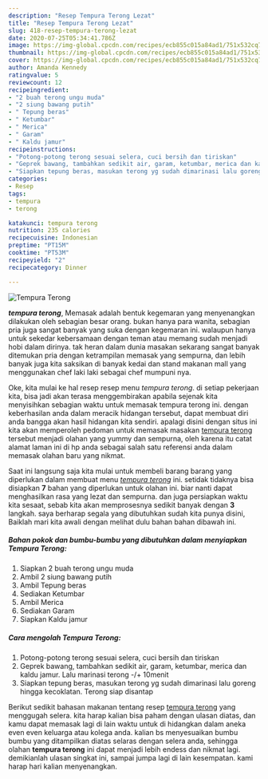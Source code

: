 ```yaml
---
description: "Resep Tempura Terong Lezat"
title: "Resep Tempura Terong Lezat"
slug: 418-resep-tempura-terong-lezat
date: 2020-07-25T05:34:41.786Z
image: https://img-global.cpcdn.com/recipes/ecb855c015a84ad1/751x532cq70/tempura-terong-foto-resep-utama.jpg
thumbnail: https://img-global.cpcdn.com/recipes/ecb855c015a84ad1/751x532cq70/tempura-terong-foto-resep-utama.jpg
cover: https://img-global.cpcdn.com/recipes/ecb855c015a84ad1/751x532cq70/tempura-terong-foto-resep-utama.jpg
author: Amanda Kennedy
ratingvalue: 5
reviewcount: 12
recipeingredient:
- "2 buah terong ungu muda"
- "2 siung bawang putih"
- " Tepung beras"
- " Ketumbar"
- " Merica"
- " Garam"
- " Kaldu jamur"
recipeinstructions:
- "Potong-potong terong sesuai selera, cuci bersih dan tiriskan"
- "Geprek bawang, tambahkan sedikit air, garam, ketumbar, merica dan kaldu jamur. Lalu marinasi terong -/+ 10menit"
- "Siapkan tepung beras, masukan terong yg sudah dimarinasi lalu goreng hingga kecoklatan. Terong siap disantap"
categories:
- Resep
tags:
- tempura
- terong

katakunci: tempura terong 
nutrition: 235 calories
recipecuisine: Indonesian
preptime: "PT15M"
cooktime: "PT53M"
recipeyield: "2"
recipecategory: Dinner

---
```



![Tempura Terong](https://img-global.cpcdn.com/recipes/ecb855c015a84ad1/751x532cq70/tempura-terong-foto-resep-utama.jpg)

<b><i>tempura terong</i></b>, Memasak adalah bentuk kegemaran yang menyenangkan dilakukan oleh sebagian besar orang. bukan hanya para wanita, sebagian pria juga sangat banyak yang suka dengan kegemaran ini. walaupun hanya untuk sekedar kebersamaan dengan teman atau memang sudah menjadi hobi dalam dirinya. tak heran dalam dunia masakan sekarang sangat banyak ditemukan pria dengan ketrampilan memasak yang sempurna, dan lebih banyak juga kita saksikan di banyak kedai dan stand makanan mall yang menggunakan chef laki laki sebagai chef mumpuni nya.

Oke, kita mulai ke hal resep resep menu <i>tempura terong</i>. di setiap pekerjaan kita, bisa jadi akan terasa menggembirakan apabila sejenak kita menyisihkan sebagian waktu untuk memasak tempura terong ini. dengan keberhasilan anda dalam meracik hidangan tersebut, dapat membuat diri anda bangga akan hasil hidangan kita sendiri. apalagi disini dengan situs ini kita akan memperoleh pedoman untuk memasak masakan <u>tempura terong</u> tersebut menjadi olahan yang yummy dan sempurna, oleh karena itu catat alamat laman ini di hp anda sebagai salah satu referensi anda dalam memasak olahan baru yang nikmat.




Saat ini langsung saja kita mulai untuk membeli barang barang yang diperlukan dalam membuat menu <u><i>tempura terong</i></u> ini. setidak tidaknya bisa disiapkan <b>7</b> bahan yang diperlukan untuk olahan ini. biar nanti dapat menghasilkan rasa yang lezat dan sempurna. dan juga persiapkan waktu kita sesaat, sebab kita akan memprosesnya sedikit banyak dengan <b>3</b> langkah. saya berharap segala yang dibutuhkan sudah kita punya disini, Baiklah mari kita awali dengan melihat dulu bahan bahan dibawah ini.

<!--inarticleads1-->

##### Bahan pokok dan bumbu-bumbu yang dibutuhkan dalam menyiapkan Tempura Terong:

1. Siapkan 2 buah terong ungu muda
1. Ambil 2 siung bawang putih
1. Ambil  Tepung beras
1. Sediakan  Ketumbar
1. Ambil  Merica
1. Sediakan  Garam
1. Siapkan  Kaldu jamur




<!--inarticleads2-->

##### Cara mengolah Tempura Terong:

1. Potong-potong terong sesuai selera, cuci bersih dan tiriskan
1. Geprek bawang, tambahkan sedikit air, garam, ketumbar, merica dan kaldu jamur. Lalu marinasi terong -/+ 10menit
1. Siapkan tepung beras, masukan terong yg sudah dimarinasi lalu goreng hingga kecoklatan. Terong siap disantap




Berikut sedikit bahasan makanan tentang resep <u>tempura terong</u> yang menggugah selera. kita harap kalian bisa paham dengan ulasan diatas, dan kamu dapat memasak lagi di lain waktu untuk di hidangkan dalam aneka even even keluarga atau kolega anda. kalian bs menyesuaikan bumbu bumbu yang ditampilkan diatas selaras dengan selera anda, sehingga olahan <b>tempura terong</b> ini dapat menjadi lebih endess dan nikmat lagi. demikianlah ulasan singkat ini, sampai jumpa lagi di lain kesempatan. kami harap hari kalian menyenangkan.

